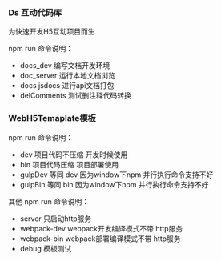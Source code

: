 ### Ds 互动代码库

为快速开发H5互动项目而生


npm run 命令说明：

- docs_dev 编写文档开发环境
- doc_server 运行本地文档浏览
- docs jsdocs 进行api文档打包
- delComments 测试删注释代码转换 

### WebH5Temaplate模板

npm run 命令说明：

- dev 项目代码不压缩 开发时候使用
- bin 项目代码压缩 项目部署使用
- gulpDev 等同 dev  因为window下npm 并行执行命令支持不好
- gulpBin 等同 bin  因为window下npm 并行执行命令支持不好

其他 npm run 命令说明：

- server 只启动http服务
- webpack-dev webpack开发编译模式不带 http服务
- webpack-bin webpack部署编译模式不带 http服务
- debug 模板测试 